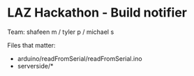 # LAZ Hackathon - Build notifier
Team: shafeen m / tyler p / michael s


Files that matter:
* arduino/readFromSerial/readFromSerial.ino
* serverside/* 
